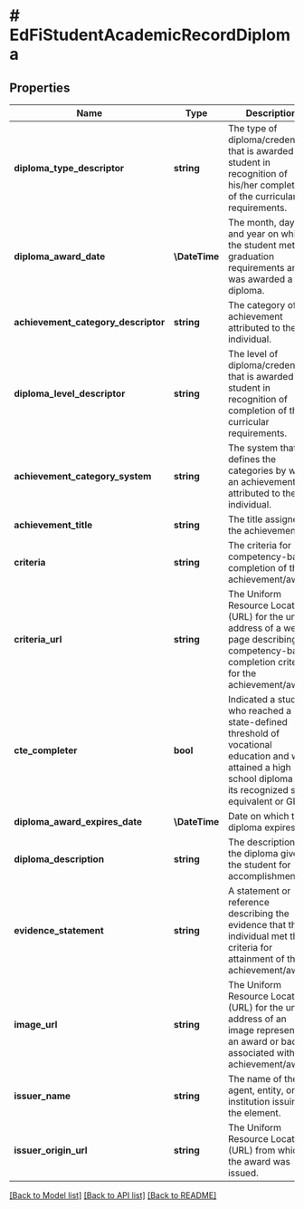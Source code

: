 # # EdFiStudentAcademicRecordDiploma

## Properties

Name | Type | Description | Notes
------------ | ------------- | ------------- | -------------
**diploma_type_descriptor** | **string** | The type of diploma/credential that is awarded to a student in recognition of his/her completion of the curricular requirements. |
**diploma_award_date** | **\DateTime** | The month, day, and year on which the student met  graduation requirements and was awarded a diploma. |
**achievement_category_descriptor** | **string** | The category of achievement attributed to the individual. | [optional]
**diploma_level_descriptor** | **string** | The level of diploma/credential that is awarded to a student in recognition of completion of the curricular requirements. | [optional]
**achievement_category_system** | **string** | The system that defines the categories by which an achievement is attributed to the individual. | [optional]
**achievement_title** | **string** | The title assigned to the achievement. | [optional]
**criteria** | **string** | The criteria for competency-based completion of the achievement/award. | [optional]
**criteria_url** | **string** | The Uniform Resource Locator (URL) for the unique address of a web page describing the competency-based completion criteria for the achievement/award. | [optional]
**cte_completer** | **bool** | Indicated a student who reached a state-defined threshold of vocational education and who attained a high school diploma or its recognized state equivalent or GED. | [optional]
**diploma_award_expires_date** | **\DateTime** | Date on which the diploma expires. | [optional]
**diploma_description** | **string** | The description of the diploma given to the student for accomplishments. | [optional]
**evidence_statement** | **string** | A statement or reference describing the evidence that the individual met the criteria for attainment of the achievement/award. | [optional]
**image_url** | **string** | The Uniform Resource Locator (URL) for the unique address of an image representing an award or badge associated with the achievement/award. | [optional]
**issuer_name** | **string** | The name of the agent, entity, or institution issuing the element. | [optional]
**issuer_origin_url** | **string** | The Uniform Resource Locator (URL) from which the award was issued. | [optional]

[[Back to Model list]](../../README.md#models) [[Back to API list]](../../README.md#endpoints) [[Back to README]](../../README.md)
